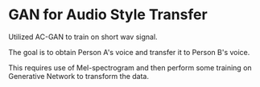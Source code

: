 # GAN for Audio Style Transfer 
Utilized AC-GAN to train on short wav signal. 

The goal is to obtain Person A's voice and transfer it to Person B's voice.

This requires use of Mel-spectrogram and then perform some training on Generative Network to transform the data.



